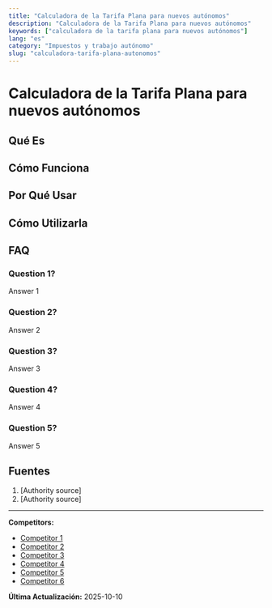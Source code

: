 ```yaml
---
title: "Calculadora de la Tarifa Plana para nuevos autónomos"
description: "Calculadora de la Tarifa Plana para nuevos autónomos"
keywords: ["calculadora de la tarifa plana para nuevos autónomos"]
lang: "es"
category: "Impuestos y trabajo autónomo"
slug: "calculadora-tarifa-plana-autonomos"
---
```


# Calculadora de la Tarifa Plana para nuevos autónomos

<!-- TODO: Add introduction -->

## Qué Es

<!-- TODO: Explain what this calculator does -->

## Cómo Funciona

<!-- TODO: Explain methodology -->

## Por Qué Usar

<!-- TODO: List benefits -->

## Cómo Utilizarla

<!-- TODO: Step-by-step guide -->

## FAQ

### Question 1?
Answer 1

### Question 2?
Answer 2

### Question 3?
Answer 3

### Question 4?
Answer 4

### Question 5?
Answer 5

## Fuentes

1. [Authority source]
2. [Authority source]

---

**Competitors:**
- [Competitor 1](https://taxfix.com/es-es/calculadoras/calculadora-cuota-de-autonomo/)
- [Competitor 2](https://www.camerfirma.com/cuota-de-autonomos-2022-calcula-cuanto-pagaras/)
- [Competitor 3](https://cuentica.com/calculadora-cuota-autonomos/)
- [Competitor 4](https://www.fremap.es/Autonomos/CalculaCuota/Paginas/default1.aspx)
- [Competitor 5](https://declarando.es/simulador-cuota-autonomos)
- [Competitor 6](https://taxfix.com/es-es/autonomos/nuevos-autonomos/tarifa-plana-de-autonomos/)

**Última Actualización:** 2025-10-10
